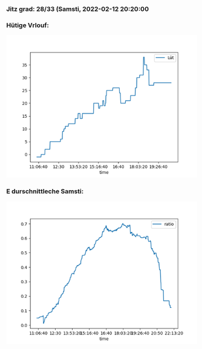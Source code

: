 ### Jitz grad: 28/33 (Samsti, 2022-02-12 20:20:00

### Hütige Vrlouf:
![Graph](Today.png)

### E durschnittleche Samsti:
![Graph](Samsti.png)